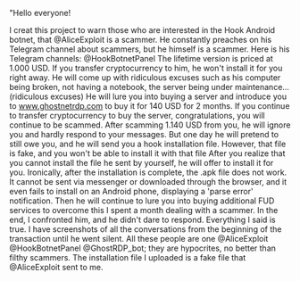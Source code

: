 "Hello everyone!

I creat this project to warn those who are interested in the Hook Android botnet, that @AliceExploit is a scammer.
He constantly preaches on his Telegram channel about scammers, but he himself is a scammer. Here is his Telegram channels: @HookBotnetPanel
The lifetime version is priced at 1.000 USD. If you transfer cryptocurrency to him, he won't install it for you right away. He will come up with ridiculous excuses such as his computer being broken, not having a notebook, the server being under maintenance... (ridiculous excuses)
He will lure you into buying a server and introduce you to www.ghostnetrdp.com to buy it for 140 USD for 2 months. If you continue to transfer cryptocurrency to buy the server, congratulations, you will continue to be scammed.
After scamming 1.140 USD from you, he will ignore you and hardly respond to your messages.
But one day he will pretend to still owe you, and he will send you a hook installation file. However, that file is fake, and you won't be able to install it with that file
After you realize that you cannot install the file he sent by yourself, he will offer to install it for you. Ironically, after the installation is complete, the .apk file does not work. It cannot be sent via messenger or downloaded through the browser, and it even fails to install on an Android phone, displaying a 'parse error' notification. Then he will continue to lure you into buying additional FUD services to overcome this
I spent a month dealing with a scammer. In the end, I confronted him, and he didn't dare to respond. Everything I said is true. I have screenshots of all the conversations from the beginning of the transaction until he went silent. All these people are one @AliceExploit @HookBotnetPanel @GhostRDP_bot; they are hypocrites, no better than filthy scammers.
The installation file I uploaded is a fake file that @AliceExploit sent to me.
